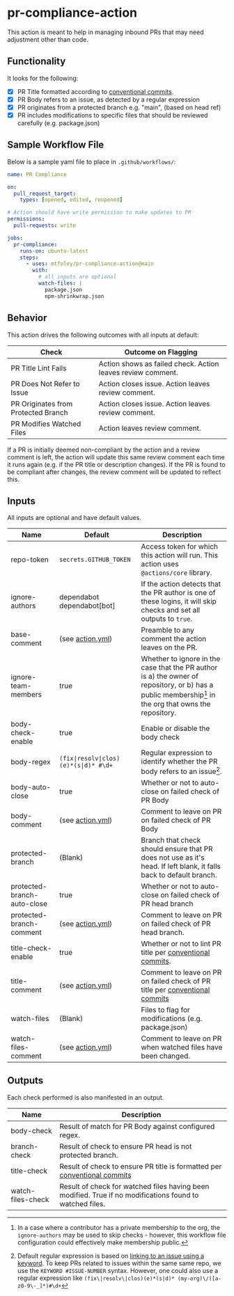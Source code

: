 # pr-compliance-action

This action is meant to help in managing inbound PRs that may need adjustment other than code.

## Functionality

It looks for the following:

- [x] PR Title formatted according to [conventional commits](https://www.conventionalcommits.org/en/v1.0.0/).
- [x] PR Body refers to an issue, as detected by a regular expression
- [x] PR originates from a protected branch e.g. "main", (based on head ref)
- [x] PR includes modifications to specific files that should be reviewed carefully (e.g. package.json)

## Sample Workflow File

Below is a sample yaml file to place in `.github/workflows/`:

```yml
name: PR Compliance

on:
  pull_request_target:
    types: [opened, edited, reopened]

# Action should have write permission to make updates to PR
permissions:
  pull-requests: write

jobs:
  pr-compliance:
    runs-on: ubuntu-latest
    steps:
      - uses: mtfoley/pr-compliance-action@main
        with:
          # all inputs are optional
          watch-files: |
            package.json
            npm-shrinkwrap.json
```

## Behavior

This action drives the following outcomes with all inputs at default:

Check | Outcome on Flagging
--- | ---
PR Title Lint Fails | Action shows as failed check. Action leaves review comment.
PR Does Not Refer to Issue | Action closes issue. Action leaves review comment.
PR Originates from Protected Branch | Action closes issue. Action leaves review comment.
PR Modifies Watched Files | Action leaves review comment.

If a PR is initially deemed non-compliant by the action and a review comment is left, the action will update this same review comment each time it runs again (e.g. if the PR title or description changes). If the PR is found to be compliant after changes, the review comment will be updated to reflect this.

## Inputs

All inputs are optional and have default values.

Name | Default | Description
--- | --- | ---
repo-token | `secrets.GITHUB_TOKEN` | Access token for which this action will run. This action uses `@actions/core` library.
ignore-authors | dependabot<br/>dependabot[bot] | If the action detects that the PR author is one of these logins, it will skip checks and set all outputs to `true`.
base-comment | (see [action.yml](./action.yml)) | Preamble to any comment the action leaves on the PR.
ignore-team-members | true | Whether to ignore in the case that the PR author is a) the owner of repository, or b) has a public membership[^1] in the org that owns the repository.
body-check-enable | true | Enable or disable the body check
body-regex | `(fix\|resolv\|clos)(e)*(s\|d)* #\d+` | Regular expression to identify whether the PR body refers to an issue[^2].
body-auto-close | true | Whether or not to auto-close on failed check of PR Body
body-comment | (see [action.yml](./action.yml)) | Comment to leave on PR on failed check of PR Body
protected-branch | (Blank) | Branch that check should ensure that PR does not use as it's head. If left blank, it falls back to default branch.
protected-branch-auto-close | true | Whether or not to auto-close on failed check of PR head branch
protected-branch-comment | (see [action.yml](./action.yml)) | Comment to leave on PR on failed check of PR head branch.
title-check-enable | true | Whether or not to lint PR title per [conventional commits](https://www.conventionalcommits.org/en/v1.0.0/).
title-comment | (see [action.yml](./action.yml)) | Comment to leave on PR on failed check of PR title per [conventional commits](https://www.conventionalcommits.org/en/v1.0.0/)
watch-files | (Blank) | Files to flag for modifications (e.g. package.json)
watch-files-comment | (see [action.yml](./action.yml)) | Comment to leave on PR when watched files have been changed.

[^1]: In a case where a contributor has a private membership to the org, the `ignore-authors` may be used to skip checks - however, this workflow file configuration could effectively make membership public.
[^2]: Default regular expression is based on [linking to an issue using a keyword](https://docs.github.com/en/issues/tracking-your-work-with-issues/linking-a-pull-request-to-an-issue#linking-a-pull-request-to-an-issue-using-a-keyword). To keep PRs related to issues within the same same repo, we use the `KEYWORD #ISSUE-NUMBER` syntax. However, one could also use a regular expression like `(fix\|resolv\|clos)(e)*(s|d)* (my-org)\/([a-z0-9\-_]*)#\d+`

## Outputs

Each check performed is also manifested in an output.

Name | Description
--- | ---
body-check | Result of match for PR Body against configured regex.
branch-check | Result of check to ensure PR head is not protected branch.
title-check | Result of check to ensure PR title is formatted per [conventional commits](https://www.conventionalcommits.org/en/v1.0.0/)
watch-files-check | Result of check for watched files having been modified. True if no modifications found to watched files.
